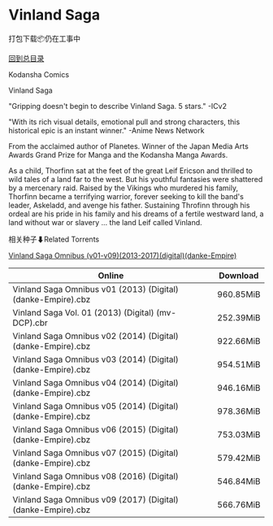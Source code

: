 # Vinland Saga

打包下载📦仍在工事中

[回到总目录](/Catalogs.md)

Kodansha Comics

Vinland Saga

"Gripping doesn't begin to describe Vinland Saga. 5 stars." -ICv2 



"With its rich visual details, emotional pull and strong characters, this historical epic is an instant winner." -Anime News Network 



From the acclaimed author of Planetes. Winner of the Japan Media Arts Awards Grand Prize for Manga and the Kodansha Manga Awards. 



As a child, Thorfinn sat at the feet of the great Leif Ericson and thrilled to wild tales of a land far to the west. But his youthful fantasies were shattered by a mercenary raid. Raised by the Vikings who murdered his family, Thorfinn became a terrifying warrior, forever seeking to kill the band's leader, Askeladd, and avenge his father. Sustaining Throfinn through his ordeal are his pride in his family and his dreams of a fertile westward land, a land without war or slavery ... the land Leif called Vinland. 





相关种子⬇Related Torrents

[Vinland Saga Omnibus (v01-v09)(2013-2017)(digital)(danke-Empire)](https://github.com/alicewish/markdown/blob/master/torrent/Vinland-Saga-Omnibus--v01-v09--2013-2017--digital--danke-Empire.md)

Online | Download
--- | ---
Vinland Saga Omnibus v01 (2013) (Digital) (danke-Empire).cbz | 960.85MiB
Vinland Saga Vol. 01 (2013) (Digital) (mv-DCP).cbr | 252.39MiB
Vinland Saga Omnibus v02 (2014) (Digital) (danke-Empire).cbz | 922.66MiB
Vinland Saga Omnibus v03 (2014) (Digital) (danke-Empire).cbz | 954.51MiB
Vinland Saga Omnibus v04 (2014) (Digital) (danke-Empire).cbz | 946.16MiB
Vinland Saga Omnibus v05 (2014) (Digital) (danke-Empire).cbz | 978.36MiB
Vinland Saga Omnibus v06 (2015) (Digital) (danke-Empire).cbz | 753.03MiB
Vinland Saga Omnibus v07 (2015) (Digital) (danke-Empire).cbz | 579.42MiB
Vinland Saga Omnibus v08 (2016) (Digital) (danke-Empire).cbz | 546.84MiB
Vinland Saga Omnibus v09 (2017) (Digital) (danke-Empire).cbz | 566.76MiB